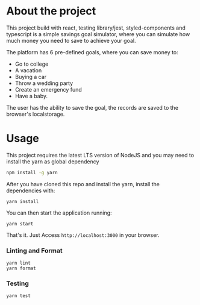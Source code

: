 # About the project

This project build with react, testing library/jest, styled-components and typescript is a simple savings goal simulator, where you can simulate how much money you need to save to achieve your goal. 

The platform has 6 pre-defined goals, where you can save money to: 

- Go to college
- A vacation
- Buying a car
- Throw a wedding party
- Create an emergency fund
- Have a baby.

The user has the ability to save the goal, the records are saved to the browser's localstorage.

# Usage

This project requires the latest LTS version of NodeJS and you may need to install the yarn as global dependency
```bash
npm install -g yarn
```

After you have cloned this repo and install the yarn, install the dependencies with:

```
yarn install
```

You can then start the application running:

```
yarn start
```

That's it. Just Access `http://localhost:3000` in your browser.

### Linting and Format

```
yarn lint
yarn format
```

### Testing

```
yarn test
```
